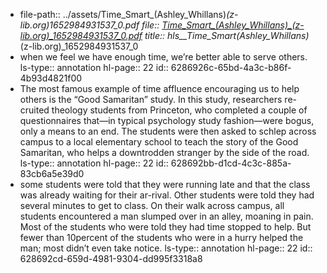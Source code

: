 - file-path:: ../assets/Time_Smart_(Ashley_Whillans)_(z-lib.org)_1652984931537_0.pdf
  file:: [Time_Smart_(Ashley_Whillans)_(z-lib.org)_1652984931537_0.pdf](../assets/Time_Smart_(Ashley_Whillans)_(z-lib.org)_1652984931537_0.pdf)
  title:: hls__Time_Smart_(Ashley_Whillans)_(z-lib.org)_1652984931537_0
- when we feel we have enough time, we’re better able to serve others.
  ls-type:: annotation
  hl-page:: 22
  id:: 6286926c-65bd-4a3c-b86f-4b93d4821f00
- The most famous example of time affluence encouraging us to help others  is  the  “Good  Samaritan”  study.  In  this  study,  researchers  re-cruited theology students from Princeton, who completed a couple of questionnaires that—in typical psychology study fashion—were bogus, only a means to an end. The students were then asked to schlep across campus  to  a  local  elementary  school  to  teach  the  story  of  the  Good  Samaritan, who helps a downtrodden stranger by the side of the road.
  ls-type:: annotation
  hl-page:: 22
  id:: 628692bb-d1cd-4c3c-885a-83cb6a5e39d0
- some students were told that they were running late and that the class was already waiting for their ar-rival. Other students were told they had several minutes to get to class. On their walk across campus, all students encountered a man slumped over in an alley, moaning in pain. Most of the students who were told they had time stopped to help. But fewer than 10percent of the students who were in a hurry helped the man; most didn’t even take notice.
  ls-type:: annotation
  hl-page:: 22
  id:: 628692cd-659d-4981-9304-dd995f3318a8